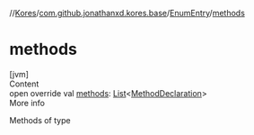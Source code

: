 //[Kores](../../index.md)/[com.github.jonathanxd.kores.base](../index.md)/[EnumEntry](index.md)/[methods](methods.md)



# methods  
[jvm]  
Content  
open override val [methods](methods.md): [List](https://kotlinlang.org/api/latest/jvm/stdlib/kotlin.collections/-list/index.html)<[MethodDeclaration](../-method-declaration/index.md)>  
More info  


Methods of type

  



